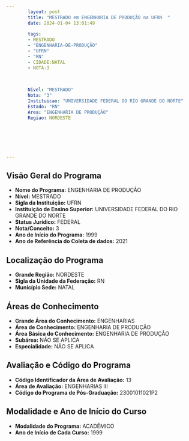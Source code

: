 ```yaml
---
        layout: post
        title: "MESTRADO em ENGENHARIA DE PRODUÇÃO na UFRN  "
        date: 2024-01-04 13:01:49
     
        tags:
        - MESTRADO
        - "ENGENHARIA-DE-PRODUÇÃO"
        - "UFRN"
        - "RN"
        - CIDADE:NATAL
        - NOTA:3
        
       

        Nivel: "MESTRADO"
        Nota: "3"
        Instituicao: "UNIVERSIDADE FEDERAL DO RIO GRANDE DO NORTE"
        Estado: "RN"
        Area: "ENGENHARIA DE PRODUÇÃO"
        Regiao: NORDESTE
        
        
        
        
        
        
---
```

## Visão Geral do Programa
- **Nome do Programa:** ENGENHARIA DE PRODUÇÃO
- **Nível:** MESTRADO
- **Sigla da Instituição:** UFRN
- **Instituição de Ensino Superior:** UNIVERSIDADE FEDERAL DO RIO GRANDE DO NORTE
- **Status Jurídico:** FEDERAL
- **Nota/Conceito:** 3
- **Ano de Início do Programa:** 1999
- **Ano de Referência do Coleta de dados:** 2021

## Localização do Programa
- **Grande Região:** NORDESTE
- **Sigla da Unidade da Federação:** RN
- **Município Sede:** NATAL

## Áreas de Conhecimento
- **Grande Área do Conhecimento:** ENGENHARIAS
- **Área de Conhecimento:** ENGENHARIA DE PRODUÇÃO
- **Área Básica do Conhecimento:** ENGENHARIA DE PRODUÇÃO
- **Subárea:** NÃO SE APLICA
- **Especialidade:** NÃO SE APLICA

## Avaliação e Código do Programa
- **Código Identificador da Área de Avaliação:** 13
- **Área de Avaliação:** ENGENHARIAS III
- **Código do Programa de Pós-Graduação:** 23001011021P2


## Modalidade e Ano de Início do Curso
- **Modalidade do Programa:** ACADÊMICO
- **Ano de Início de Cada Curso:** 1999
